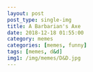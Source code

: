 ```yaml
---
layout: post
post_type: single-img
title: A Barbarian's Axe
date: 2018-12-18 01:55:00
category: memes
categories: [memes, funny]
tags: [memes, d&d]
img1: /img/memes/D&D.jpg
---
```

